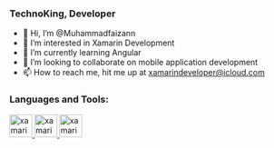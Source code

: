 ### TechnoKing, Developer 
- 👋 Hi, I’m @Muhammadfaizann
- 👀 I’m interested in Xamarin Development 
- 🌱 I’m currently learning Angular
- 💞️ I’m looking to collaborate on mobile application development 
- 📫 How to reach me, hit me up at xamarindeveloper@icloud.com

### Languages and Tools:
<p align="left"> 
    <a href="https://dotnet.microsoft.com/apps/xamarin" target="_blank" rel="noreferrer">
    <img src="https://raw.githubusercontent.com/detain/svg-logos/780f25886640cef088af994181646db2f6b1a3f8/svg/xamarin.svg" alt="xamarin" width="40" height="40"/> 
  <a href="https://dotnet.microsoft.com/en-us" target="_blank" rel="noreferrer">
    <img src="https://raw.githubusercontent.com/detain/svg-logos/780f25886640cef088af994181646db2f6b1a3f8/svg/xamarin.svg" alt="xamarin" width="40" height="40"/> 
     <a href="https://dotnet.microsoft.com/en-us/apps/maui" target="_blank" rel="noreferrer">
    <img src="https://upload.wikimedia.org/wikipedia/commons/7/7d/Microsoft_.NET_logo.svg" alt="xamarin" width="40" height="40"/> 
</p>
<!---
Muhammadfaizann/Muhammadfaizann is a ✨ special ✨ repository because its `README.md` (this file) appears on your GitHub profile.
You can click the Preview link to take a look at your changes.
--->
